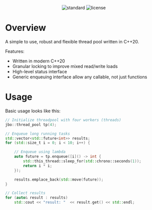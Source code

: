 <p align="center">
  <img src="https://img.shields.io/badge/C%2B%2B-20-blue.svg" alt="standard"/>
  <img src="https://img.shields.io/badge/License-BSD-blue.svg" alt="license"/>
</p>


# Overview

A simple to use, robust and flexible thread pool written in C++20.

Features:
- Written in modern C++20
- Granular locking to improve mixed read/write loads
- High-level status interface
- Generic enqueuing interface allow any callable, not just functions

# Usage

Basic usage looks like this:
```cpp
// Initialize threadpool with four workers (threads)
jbo::thread_pool tp(4);

// Enqueue long running tasks
std::vector<std::future<int>> results;
for (std::size_t i = 0; i < 10; i++) {

    // Enqueue using lambda
    auto future = tp.enqueue([i]() -> int {
        std::this_thread::sleep_for(std::chrono::seconds(1));
        return i * i;
    });

    results.emplace_back(std::move(future));
}

// Collect results
for (auto& result : results)
    std::cout << "result: "  << result.get() << std::endl;
```
